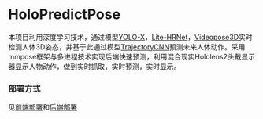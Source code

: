 # HoloPredictPose

本项目利用深度学习技术，通过模型[YOLO-X](https://github.com/Megvii-BaseDetection/YOLOX)，[Lite-HRNet](https://github.com/HRNet/Lite-HRNet)，[Videopose3D](https://github.com/facebookresearch/VideoPose3D)实时检测人体3D姿态，并基于此通过模型[TrajectoryCNN](https://github.com/lily2lab/TrajectoryCNN)预测未来人体动作。采用mmpose框架与多进程技术实现后端快速预测，利用混合现实Hololens2头戴显示器显示人物动作，做到实时抓取，实时预测，实时显示。

### 部署方式

见[前端部署](https://github.com/sinkers-lan/HoloPredictPose/blob/main/%E5%89%8D%E7%AB%AF%E6%BA%90%E7%A0%81/%E5%89%8D%E7%AB%AF%E9%83%A8%E7%BD%B2.md)和[后端部署](https://github.com/sinkers-lan/HoloPredictPose/blob/main/%E5%90%8E%E7%AB%AF%E6%BA%90%E7%A0%81/%E5%90%8E%E7%AB%AF%E9%83%A8%E7%BD%B2.md)

